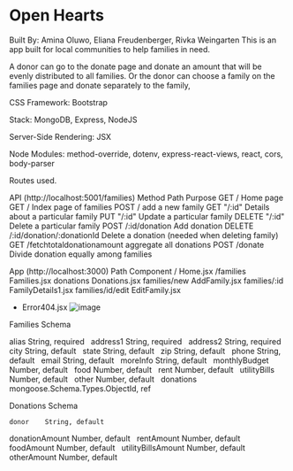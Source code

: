 # Open Hearts

Built By: Amina Oluwo, Eliana Freudenberger, Rivka Weingarten
This is an app built for local communities to help families in need.

A donor can go to the donate page and donate an amount that will be evenly distributed to all families.
Or the donor can choose a family on the families page and donate separately to the family,

CSS Framework: Bootstrap

Stack: MongoDB, Express, NodeJS

Server-Side Rendering: JSX

Node Modules: method-override, dotenv, express-react-views, react, cors, body-parser

Routes used.

API (http://localhost:5001/families)
Method Path Purpose
GET / Home page
GET / Index page of families
POST / add a new family
GET "/:id" Details about a particular family
PUT "/:id" Update a particular family
DELETE "/:id" Delete a particular family
POST /:id/donation Add donation
DELETE /:id/donation/:donationId Delete a donation (needed when deleting family)
GET /fetchtotaldonationamount aggregate all donations
POST /donate Divide donation equally among families

App (http://localhost:3000)
Path Component
/ Home.jsx
/families Families.jsx
donations Donations.jsx
families/new AddFamily.jsx
families/:id FamilyDetails1.jsx
families/id/edit EditFamily.jsx

- Error404.jsx
  ![image](https://github.com/RivkaWeingarten/OpenHearts/assets/126045006/cd39bf90-8a24-41c2-89f3-06f996cfbac7)

Families Schema

alias String, required
  address1 String, required
  address2 String, required
  city String, default
  state String, default
  zip String, default
  phone String, default
  email String, default
  moreInfo String, default
  monthlyBudget Number, default
  food Number, default
  rent Number, default
  utilityBills Number, default
  other Number, default
  donations mongoose.Schema.Types.ObjectId, ref

Donations Schema

    donor	 String, default

donationAmount Number, default
  rentAmount Number, default
  foodAmount Number, default
  utilityBillsAmount Number, default
  otherAmount Number, default

